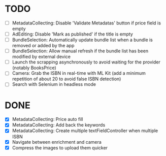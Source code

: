 # TODO

* [ ] MetadataCollecting: Disable 'Validate Metadatas' button if price field is empty
* [ ] AdEditing: Disable 'Mark as published' if the title is empty
* [ ] BundleSelection: Automatically update bundle list when a bundle is removed or added by the app
* [ ] BundleSelection: Allow manual refresh if the bundle list has been modified by external device
* [ ] Launch the scrapping asynchronously to avoid waiting for the provider (notably BooksPrice)
* [ ] Camera: Grab the ISBN in real-time with ML Kit (add a minimum repetition of about 20 to avoid false ISBN detection)
* [ ] Search with Selenium in headless mode

# DONE

* [x] MetadataCollecting: Price auto fill
* [x] MetadataCollecting: Add back the keywords
* [x] MetadataCollecting: Create multiple textFieldController when multiple ISBN
* [x] Navigate between enrichment and camera
* [x] Compress the images to upload them quicker